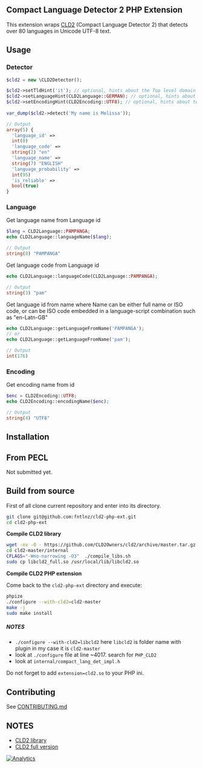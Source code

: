 ## Compact Language Detector 2 PHP Extension

This extension wraps [CLD2](https://code.google.com/p/cld2/) (Compact Language Detector 2) that detects over 80 languages in Unicode UTF-8 text.

## Usage

### Detector

```php
$cld2 = new \CLD2Detector();

$cld2->setTldHint('it'); // optional, hints about the Top level domain (it: italian, fr: french, de: german etc..)
$cld2->setLanguageHint(CLD2Language::GERMAN); // optional, hints about the language.
$cld2->setEncodingHint(CLD2Encoding::UTF8); // optional, hints about text encoding
 
var_dump($cld2->detect('My name is Melissa'));

// Output
array(5) {
  'language_id' =>
  int(0)
  'language_code' =>
  string(2) "en"
  'language_name' =>
  string(7) "ENGLISH"
  'language_probability' =>
  int(95)
  'is_reliable' =>
  bool(true)
}

```


### Language

Get language name from Language id
```php
$lang = CLD2Language::PAMPANGA;
echo CLD2Language::languageName($lang);

// Output
string(8) "PAMPANGA"
```

Get language code from Language id
```php
echo CLD2Language::languageCode(CLD2Language::PAMPANGA);

// Output
string(3) "pam"
```

Get language id from name where Name can be either full name or ISO code, or can be ISO code embedded in a language-script combination such as "en-Latn-GB"
```php
echo CLD2Language::getLanguageFromName('PAMPANGA');
// or
echo CLD2Language::getLanguageFromName('pam');

// Output
int(176)
``` 
 
### Encoding

Get encoding name from id
```php
$enc = CLD2Encoding::UTF8;
echo CLD2Encoding::encodingName($enc);

// Output
string(4) "UTF8"
```

## Installation

## From PECL
Not submitted yet.

## Build from source

First of all clone current repository and enter into its directory.

```bash
git clone git@github.com:fntlnz/cld2-php-ext.git
cd cld2-php-ext
```

**Compile CLD2 library**

```bash
wget -nv -O - https://github.com/CLD2Owners/cld2/archive/master.tar.gz | tar zx
cd cld2-master/internal
CFLAGS="-Wno-narrowing -O3"  ./compile_libs.sh
sudo cp libcld2_full.so /usr/local/lib/libcld2.so
```

**Compile CLD2 PHP extension**

Come back to the `cld2-php-ext` directory and execute:

```bash
phpize
./configure --with-cld2=cld2-master
make -j
sudo make install
```

##### NOTES
- `./configure --with-cld2=libcld2` here `libcld2` is folder name with plugin in my case it is `cld2-master` 
- look at `./configure` file at line ~4017. search for `PHP_CLD2`
- look at `internal/compact_lang_det_impl.h`

Do not forget to add `extension=cld2.so` to your PHP ini.


## Contributing
See [CONTRIBUTING.md](CONTRIBUTING.md)

## NOTES

- [CLD2 library](https://code.google.com/p/cld2)
- [CLD2 full version](https://code.google.com/p/cld2/wiki/CLD2FullVersion)

[![Analytics](https://ga-beacon.appspot.com/UA-45983436-1/fntlnz/cld2-php-ext)](https://github.com/igrigorik/ga-beacon)
